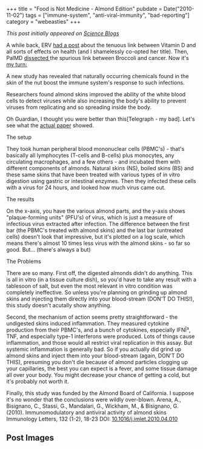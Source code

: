 +++
title = "Food is Not Medicine - Almond Edition"
pubdate = Date("2010-11-02")
tags = ["immune-system", "anti-viral-immunity", "bad-reporting"]
category = "webeasties"
+++

_This post initially appeared on [Science Blogs](http://scienceblogs.com/webeasties)_

A while back, ERV [had a post](http://scienceblogs.com/erv/2010/09/food_is_not_medicine_vitamin_d.php) about the tenuous link between Vitamin D and all sorts of effects on health (and I shamelessly co-opted her title). Then, PalMD [dissected ](http://scientopia.org/blogs/whitecoatunderground/2010/10/22/more-crappy-reporting-from-labspaces/)the spurious link between Broccoli and cancer. Now it's [my turn:](http://www.telegraph.co.uk/science/science-news/8098656/Eating-almonds-can-help-to-fight-off-viruses.html)

A new study has revealed that naturally occurring chemicals found in the skin of the nut boost the immune system's response to such infections.

Researchers found almond skins improved the ability of the white blood cells to detect viruses while also increasing the body's ability to prevent viruses from replicating and so spreading inside the body.

Oh Guardian, I thought you were better than this[Telegraph - my bad]. Let's see what the [actual paper](http://goo.gl/G0GS) showed.

The setup

They took human peripheral blood mononuclear cells (PBMC's) - that's basically all lymphocytes (T-cells and B-cells) plus monocytes, any circulating macrophages, and a few others - and incubated them with different components of almonds. Natural skins (NS), boiled skins (BS) and these same skins that have been treated with various types of in vitro digestion using gastric or intestinal enzymes. Then they infected these cells with a virus for 24 hours, and looked how much virus came out.

The results

On the x-axis, you have the various almond parts, and the y-axis shows "plaque-forming units" (PFU's) of virus, which is just a measure of infectious virus extracted after infection. The difference between the first bar (the PBMC's treated with almond skins) and the last bar (untreated cells) doesn't look that impressive, but it's plotted on a log scale, which means there's almost 10 times less virus with the almond skins - so far so good. But... (there's always a but)

The Problems

There are so many. First off, the digested almonds didn't do anything. This is all in vitro (in a tissue culture dish), so you'd have to take any result with a tablesoon of salt, but even the most relevant in vitro condition was completely ineffective. So unless you're planning on grinding up almond skins and injecting them directly into your blood-stream (DON'T DO THIS!), this study doesn't acutally show anything.

Second, the mechanism of action seems pretty straightforward - the undigested skins induced inflammation. They measured cytokine production from their PBMC's, and a bunch of cytokines, especially IFNÎ³, TNF, and especially type-1 interferons were produced. Lots of things cause inflammation, and those would all restrict viral replication in this assay. But systemic inflammation is generally bad. So if you actually did grind up almond skins and inject them into your blood-stream (again, DON'T DO THIS), presuming you don't die because of almond particles clogging up your capillaries, the best you can expect is a fever, and some tissue damage all over your body. You might decrease your chance of getting a cold, but it's probably not worth it.

Finally, this study was funded by the Almond Board of California. I suppose it's no wonder that the conclusions were wildly over-blown. 
Arena, A., Bisignano, C., Stassi, G., Mandalari, G., Wickham, M., & Bisignano, G. (2010). Immunomodulatory and antiviral activity of almond skins Immunology Letters, 132 (1-2), 18-23 DOI: [10.1016/j.imlet.2010.04.010](review)

      
  

 ## Post Images


